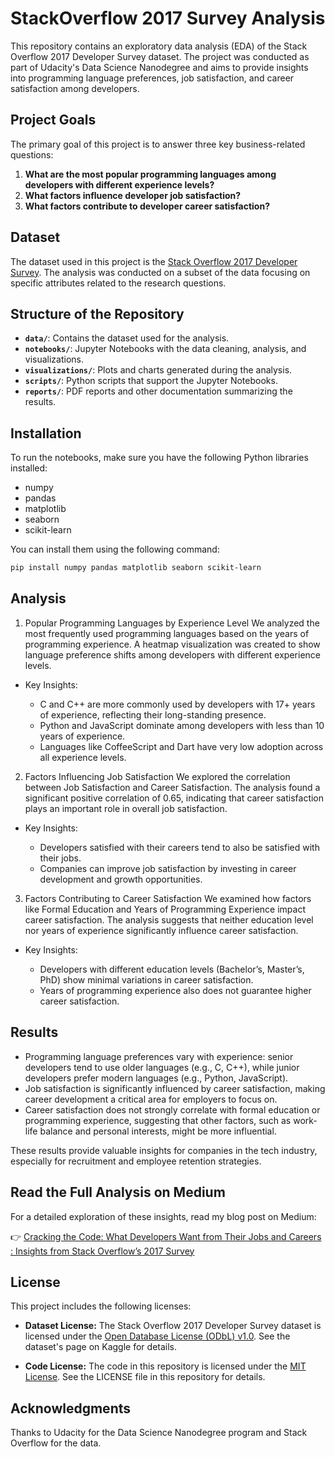 # StackOverflow 2017 Survey Analysis

This repository contains an exploratory data analysis (EDA) of the Stack Overflow 2017 Developer Survey dataset. The project was conducted as part of Udacity's Data Science Nanodegree and aims to provide insights into programming language preferences, job satisfaction, and career satisfaction among developers.

## Project Goals
The primary goal of this project is to answer three key business-related questions:
1. **What are the most popular programming languages among developers with different experience levels?**
2. **What factors influence developer job satisfaction?**
3. **What factors contribute to developer career satisfaction?**

## Dataset
The dataset used in this project is the [Stack Overflow 2017 Developer Survey](https://www.kaggle.com/datasets/stackoverflow/so-survey-2017). The analysis was conducted on a subset of the data focusing on specific attributes related to the research questions.

## Structure of the Repository
- **`data/`**: Contains the dataset used for the analysis.
- **`notebooks/`**: Jupyter Notebooks with the data cleaning, analysis, and visualizations.
- **`visualizations/`**: Plots and charts generated during the analysis.
- **`scripts/`**: Python scripts that support the Jupyter Notebooks.
- **`reports/`**: PDF reports and other documentation summarizing the results.


## Installation
To run the notebooks, make sure you have the following Python libraries installed:
- numpy
- pandas
- matplotlib
- seaborn
- scikit-learn

You can install them using the following command:
```bash
pip install numpy pandas matplotlib seaborn scikit-learn
```

## Analysis
1. Popular Programming Languages by Experience Level
We analyzed the most frequently used programming languages based on the years of programming experience. A heatmap visualization was created to show language preference shifts among developers with different experience levels.

- Key Insights:

  - C and C++ are more commonly used by developers with 17+ years of experience, reflecting their long-standing presence.
  - Python and JavaScript dominate among developers with less than 10 years of experience.
  - Languages like CoffeeScript and Dart have very low adoption across all experience levels.

2. Factors Influencing Job Satisfaction
We explored the correlation between Job Satisfaction and Career Satisfaction. The analysis found a significant positive correlation of 0.65, indicating that career satisfaction plays an important role in overall job satisfaction.

- Key Insights:

  - Developers satisfied with their careers tend to also be satisfied with their jobs.
  - Companies can improve job satisfaction by investing in career development and growth opportunities.

3. Factors Contributing to Career Satisfaction
We examined how factors like Formal Education and Years of Programming Experience impact career satisfaction. The analysis suggests that neither education level nor years of experience significantly influence career satisfaction.

- Key Insights:

  - Developers with different education levels (Bachelor’s, Master’s, PhD) show minimal variations in career satisfaction.
  - Years of programming experience also does not guarantee higher career satisfaction.

## Results
- Programming language preferences vary with experience: senior developers tend to use older languages (e.g., C, C++), while junior developers prefer modern languages (e.g., Python, JavaScript).
- Job satisfaction is significantly influenced by career satisfaction, making career development a critical area for employers to focus on.
- Career satisfaction does not strongly correlate with formal education or programming experience, suggesting that other factors, such as work-life balance and personal interests, might be more influential.

These results provide valuable insights for companies in the tech industry, especially for recruitment and employee retention strategies.

## Read the Full Analysis on Medium
For a detailed exploration of these insights, read my blog post on Medium:

👉 [Cracking the Code: What Developers Want from Their Jobs and Careers : Insights from Stack Overflow’s 2017 Survey](https://medium.com/@makarand.ar777/cracking-the-code-what-developers-want-from-their-jobs-and-careers-insights-from-stack-5b581edb825a)

## License

This project includes the following licenses:

- **Dataset License:** The Stack Overflow 2017 Developer Survey dataset is licensed under the [Open Database License (ODbL) v1.0](https://opendatacommons.org/licenses/dbcl/1-0/). See the dataset's page on Kaggle for details.

- **Code License:** The code in this repository is licensed under the [MIT License](https://opensource.org/licenses/MIT). See the LICENSE file in this repository for details.

## Acknowledgments
Thanks to Udacity for the Data Science Nanodegree program and Stack Overflow for the data.
